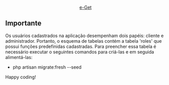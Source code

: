 <p align="center"><a href="https://www.e-get.com.br/" target="_blank">e-Get</a></p>

## Importante

Os usuários cadastrados na aplicação desempenham dois papéis: cliente e administrador.
Portanto, o esquema de tabelas contém a tabela 'roles' que possui funções predefinidas cadastradas.
Para preencher essa tabela é necessário executar o seguintes comandos para criá-las e em seguida alimentá-las:

-   php artisan migrate:fresh --seed

Happy coding!
